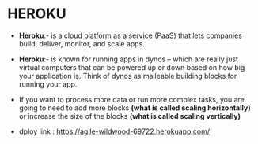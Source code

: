 # HEROKU

- **Heroku**:- is a cloud platform as a service (PaaS) that lets companies build, deliver, monitor, and scale apps.

- **Heroku**:- is known for running apps in dynos – which are really just virtual computers that can be powered up or down based on how big your application is. Think of dynos as malleable building blocks for running your app.

- If you want to process more data or run more complex tasks, you are going to need to add more blocks **(what is called scaling horizontally)** or increase the size of the blocks **(what is called scaling vertically)**

- dploy link : https://agile-wildwood-69722.herokuapp.com/